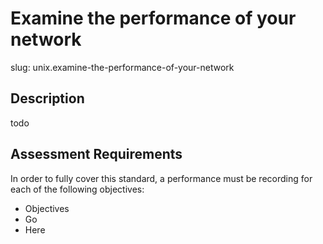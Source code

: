 
# Examine the performance of your network

slug: unix.examine-the-performance-of-your-network

## Description
todo

## Assessment Requirements
In order to fully cover this standard, a performance must be recording for each of the following objectives:

- Objectives
- Go
- Here

          